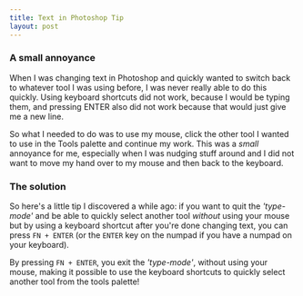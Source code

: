 ```yaml
---
title: Text in Photoshop Tip
layout: post
---
```

### A small annoyance

When I was changing text in Photoshop and quickly wanted to switch back to whatever tool I was using before, I was never really able to do this quickly. Using keyboard shortcuts did not work, because I would be typing them, and pressing ENTER also did not work because that would just give me a new line.

So what I needed to do was to use my mouse, click the other tool I wanted to use in the Tools palette and continue my work. This was a *small* annoyance for me, especially when I was nudging stuff around and I did not want to move my hand over to my mouse and then back to the keyboard.

### The solution

So here's a little tip I discovered a while ago: if you want to quit the *'type-mode'* and be able to quickly select another tool *without* using your mouse but by using a keyboard shortcut after you're done changing text, you can press `FN + ENTER` (or the `ENTER` key on the numpad if you have a numpad on your keyboard).

By pressing `FN + ENTER`, you exit the *'type-mode'*, without using your mouse, making it possible to use the keyboard shortcuts to quickly select another tool from the tools palette!